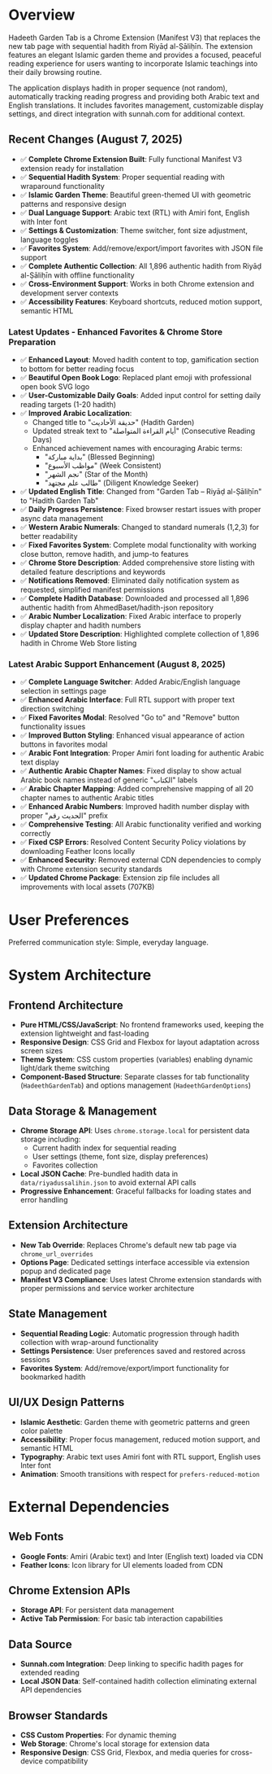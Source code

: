 # Overview

Hadeeth Garden Tab is a Chrome Extension (Manifest V3) that replaces the new tab page with sequential hadith from Riyāḍ al-Ṣāliḥīn. The extension features an elegant Islamic garden theme and provides a focused, peaceful reading experience for users wanting to incorporate Islamic teachings into their daily browsing routine.

The application displays hadith in proper sequence (not random), automatically tracking reading progress and providing both Arabic text and English translations. It includes favorites management, customizable display settings, and direct integration with sunnah.com for additional context.

## Recent Changes (August 7, 2025)
- ✅ **Complete Chrome Extension Built**: Fully functional Manifest V3 extension ready for installation
- ✅ **Sequential Hadith System**: Proper sequential reading with wraparound functionality  
- ✅ **Islamic Garden Theme**: Beautiful green-themed UI with geometric patterns and responsive design
- ✅ **Dual Language Support**: Arabic text (RTL) with Amiri font, English with Inter font
- ✅ **Settings & Customization**: Theme switcher, font size adjustment, language toggles
- ✅ **Favorites System**: Add/remove/export/import favorites with JSON file support
- ✅ **Complete Authentic Collection**: All 1,896 authentic hadith from Riyāḍ al-Ṣāliḥīn with offline functionality
- ✅ **Cross-Environment Support**: Works in both Chrome extension and development server contexts
- ✅ **Accessibility Features**: Keyboard shortcuts, reduced motion support, semantic HTML

### Latest Updates - Enhanced Favorites & Chrome Store Preparation
- ✅ **Enhanced Layout**: Moved hadith content to top, gamification section to bottom for better reading focus
- ✅ **Beautiful Open Book Logo**: Replaced plant emoji with professional open book SVG logo
- ✅ **User-Customizable Daily Goals**: Added input control for setting daily reading targets (1-20 hadith)
- ✅ **Improved Arabic Localization**: 
  - Changed title to "حديقة الأحاديث" (Hadith Garden)
  - Updated streak text to "أيام القراءة المتواصلة" (Consecutive Reading Days)
  - Enhanced achievement names with encouraging Arabic terms:
    * "بداية مباركة" (Blessed Beginning)
    * "مواظب الأسبوع" (Week Consistent)
    * "نجم الشهر" (Star of the Month)
    * "طالب علم مجتهد" (Diligent Knowledge Seeker)
- ✅ **Updated English Title**: Changed from "Garden Tab – Riyāḍ al-Ṣāliḥīn" to "Hadith Garden Tab"
- ✅ **Daily Progress Persistence**: Fixed browser restart issues with proper async data management
- ✅ **Western Arabic Numerals**: Changed to standard numerals (1,2,3) for better readability
- ✅ **Fixed Favorites System**: Complete modal functionality with working close button, remove hadith, and jump-to features
- ✅ **Chrome Store Description**: Added comprehensive store listing with detailed feature descriptions and keywords
- ✅ **Notifications Removed**: Eliminated daily notification system as requested, simplified manifest permissions
- ✅ **Complete Hadith Database**: Downloaded and processed all 1,896 authentic hadith from AhmedBaset/hadith-json repository
- ✅ **Arabic Number Localization**: Fixed Arabic interface to properly display chapter and hadith numbers
- ✅ **Updated Store Description**: Highlighted complete collection of 1,896 hadith in Chrome Web Store listing

### Latest Arabic Support Enhancement (August 8, 2025)
- ✅ **Complete Language Switcher**: Added Arabic/English language selection in settings page
- ✅ **Enhanced Arabic Interface**: Full RTL support with proper text direction switching
- ✅ **Fixed Favorites Modal**: Resolved "Go to" and "Remove" button functionality issues  
- ✅ **Improved Button Styling**: Enhanced visual appearance of action buttons in favorites modal
- ✅ **Arabic Font Integration**: Proper Amiri font loading for authentic Arabic text display
- ✅ **Authentic Arabic Chapter Names**: Fixed display to show actual Arabic book names instead of generic "الكتاب" labels
- ✅ **Arabic Chapter Mapping**: Added comprehensive mapping of all 20 chapter names to authentic Arabic titles
- ✅ **Enhanced Arabic Numbers**: Improved hadith number display with proper "الحديث رقم" prefix
- ✅ **Comprehensive Testing**: All Arabic functionality verified and working correctly
- ✅ **Fixed CSP Errors**: Resolved Content Security Policy violations by downloading Feather Icons locally
- ✅ **Enhanced Security**: Removed external CDN dependencies to comply with Chrome extension security standards
- ✅ **Updated Chrome Package**: Extension zip file includes all improvements with local assets (707KB)

# User Preferences

Preferred communication style: Simple, everyday language.

# System Architecture

## Frontend Architecture
- **Pure HTML/CSS/JavaScript**: No frontend frameworks used, keeping the extension lightweight and fast-loading
- **Responsive Design**: CSS Grid and Flexbox for layout adaptation across screen sizes
- **Theme System**: CSS custom properties (variables) enabling dynamic light/dark theme switching
- **Component-Based Structure**: Separate classes for tab functionality (`HadeethGardenTab`) and options management (`HadeethGardenOptions`)

## Data Storage & Management
- **Chrome Storage API**: Uses `chrome.storage.local` for persistent data storage including:
  - Current hadith index for sequential reading
  - User settings (theme, font size, display preferences)
  - Favorites collection
- **Local JSON Cache**: Pre-bundled hadith data in `data/riyadussalihin.json` to avoid external API calls
- **Progressive Enhancement**: Graceful fallbacks for loading states and error handling

## Extension Architecture
- **New Tab Override**: Replaces Chrome's default new tab page via `chrome_url_overrides`
- **Options Page**: Dedicated settings interface accessible via extension popup and dedicated page
- **Manifest V3 Compliance**: Uses latest Chrome extension standards with proper permissions and service worker architecture

## State Management
- **Sequential Reading Logic**: Automatic progression through hadith collection with wrap-around functionality
- **Settings Persistence**: User preferences saved and restored across sessions
- **Favorites System**: Add/remove/export/import functionality for bookmarked hadith

## UI/UX Design Patterns
- **Islamic Aesthetic**: Garden theme with geometric patterns and green color palette
- **Accessibility**: Proper focus management, reduced motion support, and semantic HTML
- **Typography**: Arabic text uses Amiri font with RTL support, English uses Inter font
- **Animation**: Smooth transitions with respect for `prefers-reduced-motion`

# External Dependencies

## Web Fonts
- **Google Fonts**: Amiri (Arabic text) and Inter (English text) loaded via CDN
- **Feather Icons**: Icon library for UI elements loaded from CDN

## Chrome Extension APIs
- **Storage API**: For persistent data management
- **Active Tab Permission**: For basic tab interaction capabilities

## Data Source
- **Sunnah.com Integration**: Deep linking to specific hadith pages for extended reading
- **Local JSON Data**: Self-contained hadith collection eliminating external API dependencies

## Browser Standards
- **CSS Custom Properties**: For dynamic theming
- **Web Storage**: Chrome's local storage for extension data
- **Responsive Design**: CSS Grid, Flexbox, and media queries for cross-device compatibility
